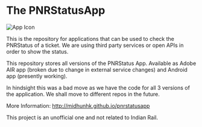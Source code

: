 The PNRStatusApp
============

<img alt="App Icon" src="https://fbcdn-sphotos-d-a.akamaihd.net/hphotos-ak-ash3/t1/p206x206/1904237_492915067411622_1270067327_n.png"/>

This is the repository for applications that can be used to check the PNRStatus of a ticket. We are using third party services or open APIs in order to show the status.

This repository stores all versions of the PNRStatus App. Available as Adobe AIR app (broken due to change in external service changes) and Android app (presently working).

In hindsight this was a bad move as we have the code for all 3 versions of the application. We shall move to different repos in the future.

More Information: http://midhunhk.github.io/pnrstatusapp

This project is an unofficial one and not related to Indian Rail. 
